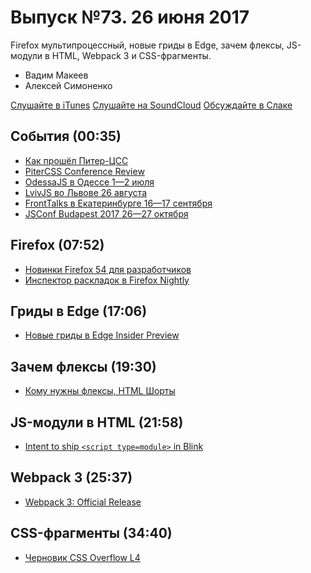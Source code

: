 # Выпуск №73. 26 июня 2017

Firefox мультипроцессный, новые гриды в Edge, зачем флексы, JS-модули в HTML, Webpack 3 и CSS-фрагменты.

- Вадим Макеев
- Алексей Симоненко

[Слушайте в iTunes](https://itunes.apple.com/ru/podcast/veb-standarty/id1080500016)
[Слушайте на SoundCloud](https://soundcloud.com/web-standards/episode-73)
[Обсуждайте в Слаке](http://slack.web-standards.ru/)

## События (00:35)

- [Как прошёл Питер-ЦСС](http://ilyabirman.ru/meanwhile/all/piter-css-photos/)
- [PiterCSS Conference Review](https://medium.com/p/6a7c6ebbd386)
- [OdessaJS в Одессе 1—2 июля](http://odessajs.org/)
- [LvivJS во Львове 26 августа](http://lvivjs.org.ua/)
- [FrontTalks в Екатеринбурге 16—17 сентября](https://events.yandex.ru/events/fronttalks/2017/)
- [JSConf Budapest 2017 26—27 октября](http://jsconfbp.com/)

## Firefox (07:52)

- [Новинки Firefox 54 для разработчиков](http://tanalin.com/blog/2017/06/firefox-54/)
- [Инспектор раскладок в Firefox Nightly](https://hacks.mozilla.org/2017/06/new-css-grid-layout-panel-in-firefox-nightly/)

## Гриды в Edge (17:06)

- [Новые гриды в Edge Insider Preview](http://css-live.ru/vecssti-s-polej/novye-gridy-uzhe-v-edge-insider-preview.html)

## Зачем флексы (19:30)

- [Кому нужны флексы, HTML Шорты](https://youtu.be/Wpglfz7aXzo)

## JS-модули в HTML (21:58)

- [Intent to ship `<script type=module>` in Blink](https://twitter.com/domenic/status/877346264102338562)

## Webpack 3 (25:37)

- [Webpack 3: Official Release](https://medium.com/webpack/webpack-3-official-release-15fd2dd8f07b)

## CSS-фрагменты (34:40)

- [Черновик CSS Overflow L4](https://drafts.csswg.org/css-overflow-4/)

